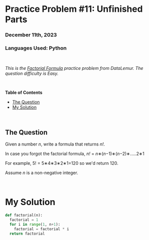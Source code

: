 # **Practice Problem #11: Unfinished Parts**
### December 11th, 2023
### Languages Used: Python

<br>

*This is the [Factorial Formula](https://datalemur.com/questions/python-factorial-formula) practice problem from DataLemur. The question difficulty is Easy.*

<br>

**Table of Contents**

-   [The Question](#the-question)
-   [My Solution](#my-solution)
  
<br>

## The Question

Given a number *n*, write a formula that returns *n!*.

In case you forgot the factorial formula, *n!* = *n*∗(*n*−1)∗(*n*−2)∗.....2∗1

For example, 5! = 5∗4∗3∗2∗1=120 so we'd return 120.

Assume *n* is a non-negative integer.


<br>

# My Solution

``` Python
def factorial(n):
  factorial = 1
  for i in range(1, n+1):
    factorial = factorial * i
  return factorial
```
